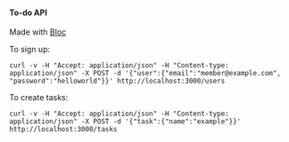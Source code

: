 #### To-do API
Made with [Bloc](http://bloc.io)

To sign up:
```
curl -v -H "Accept: application/json" -H "Content-type: application/json" -X POST -d '{"user":{"email":"member@example.com", "password":"helloworld"}}' http://localhost:3000/users
```

To create tasks:
```
curl -v -H "Accept: application/json" -H "Content-type: application/json" -X POST -d '{"task":{"name":"example"}}' http://localhost:3000/tasks
```
